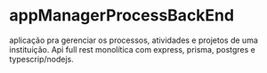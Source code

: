 # appManagerProcessBackEnd
aplicação pra gerenciar os processos, atividades e projetos de uma instituição. Api full rest monolítica com express, prisma, postgres e typescrip/nodejs.
